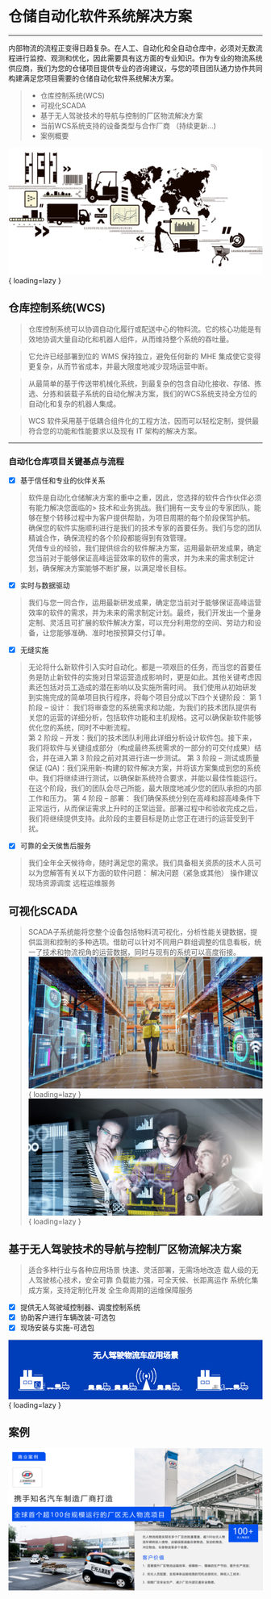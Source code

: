 # 仓储自动化软件系统解决方案

------

内部物流的流程正变得日趋复杂。在人工、自动化和全自动仓库中，必须对无数流程进行监控、观测和优化，因此需要具有这方面的专业知识。作为专业的物流系统供应商，我们为您的仓储项目提供专业的咨询建议，与您的项目团队通力协作共同构建满足您项目需要的仓储自动化软件系统解决方案。

> * 仓库控制系统(WCS)
> * 可视化SCADA
> * 基于无人驾驶技术的导航与控制的厂区物流解决方案
> * 当前WCS系统支持的设备类型与合作厂商 （持续更新...)
> * 案例概要

![overview_pic][1]{ loading=lazy }

## 仓库控制系统(WCS)

> 仓库控制系统可以协调自动化履行或配送中心的物料流。它的核心功能是有效地协调大量自动化和机器人组件，从而维持整个系统的吞吐量。

> 它允许已经部署到位的 WMS 保持独立，避免任何新的 MHE 集成使它变得更复杂，从而节省成本，并最大限度地减少现场运营中断。

> 从最简单的基于传送带机械化系统，到最复杂的包含自动化接收、存储、拣选、分拣和装载子系统的自动化解决方案，我们的WCS系统支持全方位的自动化和复杂的机器人集成。

> WCS 软件采用基于低耦合组件化的工程方法，因而可以轻松定制，提供最符合您的功能和性能要求以及现有 IT 架构的解决方案。

------

### 自动化仓库项目关键基点与流程

- [x] 基于信任和专业的伙伴关系
> 软件是自动化仓储解决方案的重中之重，因此，您选择的软件合作伙伴必须有能力解决您面临的> 技术和业务挑战。我们拥有一支专业的专家团队，能够在整个转移过程中为客户提供帮助，为项目周期的每个阶段保驾护航。
确保您的软件实施顺利进行是我们的技术专家的首要任务。我们与您的团队精诚合作，确保流程的各个阶段都能得到有效管理。  
> 凭借专业的经验，我们提供综合的软件解决方案，运用最新研发成果，确定您当前对于能够保证高峰运营效率的软件的需求，并为未来的需求制定计划，确保解决方案能够不断扩展，以满足增长目标。 

- [x] 实时与数据驱动
> 我们与您一同合作，运用最新研发成果，确定您当前对于能够保证高峰运营效率的软件的需求，并为未来的需求制定计划。最终，我们开发出一个量身定制、灵活且可扩展的软件解决方案，可以充分利用您的空间、劳动力和设备，让您能够准确、准时地按预算交付订单。 
- [x] 无缝实施
>无论将什么新软件引入实时自动化，都是一项艰巨的任务，而当您的首要任务是防止新软件的实施对日常运营造成影响时，更是如此。其他关键考虑因素还包括对员工造成的潜在影响以及实施所需时间。 
>我们使用从初始研发到实施完成的简单项目执行程序，将每个项目分成以下四个关键阶段： 
> 第 1 阶段 – 设计： 我们将审查您的系统需求和功能，为我们的技术团队提供有关您的运营的详细分析，包括软件功能和主机规格。这可以确保新软件能够优化您的系统，同时不中断流程。  
>第 2 阶段 – 开发：我们的技术团队利用此详细分析设计软件包。接下来，我们将软件与关键组成部分（构成最终系统需求的一部分的可交付成果）结合，并在进入第 3 阶段之前对其进行进一步测试。 
>第 3 阶段 – 测试或质量保证 (QA)：我们采用新-构建的软件解决方案，并将该方案集成到您的系统中。我们将继续进行测试，以确保新系统符合要求，并能以最佳性能运行。在这个阶段，我们的团队会尽己所能，最大限度地减少您的团队承担的内部工作和压力。 
>第 4 阶段 – 部署： 我们确保系统分别在高峰和超高峰条件下正常运行，从而保证需求上升时的正常运营。部署过程中和验收完成之后，我们将继续提供支持。此阶段的主要目标是防止您正在进行的运营受到干扰。 
- [x] 可靠的全天侯售后服务
>我们全年全天候待命，随时满足您的需求。我们具备相关资质的技术人员可以为您解答有关以下方面的软件问题：
>    解决问题（紧急或其他）
>    操作建议
>    现场资源调度
>    远程运维服务

## 可视化SCADA
>SCADA子系统能将您整个设备包括物料流可视化，分析性能关键数据，提供监测和控制的多种选项。借助可以针对不同用户群组调整的信息看板，统一了技术和物流视角的运营数据，同时与现有的系统可以高度衔接。
![SCADA_viewer][2]{ loading=lazy }
![SCADA_Monitor][3]{ loading=lazy }

## 基于无人驾驶技术的导航与控制厂区物流解决方案
>适合多种行业与各种应用场景
快速、灵活部署，无需场地改造
载人级的无人驾驶核心技术，安全可靠
负载能力强，可全天候、长距离运作
系统化集成方案，支持定制化开发
全生命周期的运维保障服务

- [x] 提供无人驾驶域控制器、调度控制系统
- [x] 协助客户进行车辆改装-可选包
- [x] 现场安装与实施-可选包

![L4_Driver][4]{ loading=lazy }

## 案例 
![case1][5]


[1]: assets/images/warehouse_overview.png
[2]: assets/images/shutterstock.webp
[3]: assets/images/SCADA.jpg
[4]: assets/images/L4_scene_zh.png
[5]: assets/images/case_zh.png